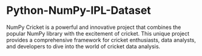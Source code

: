 # Python-NumPy-IPL-Dataset
NumPy Cricket is a powerful and innovative project that combines the popular NumPy library with the excitement of cricket. This unique project provides a comprehensive framework for cricket enthusiasts, data analysts, and developers to dive into the world of cricket data analysis.
